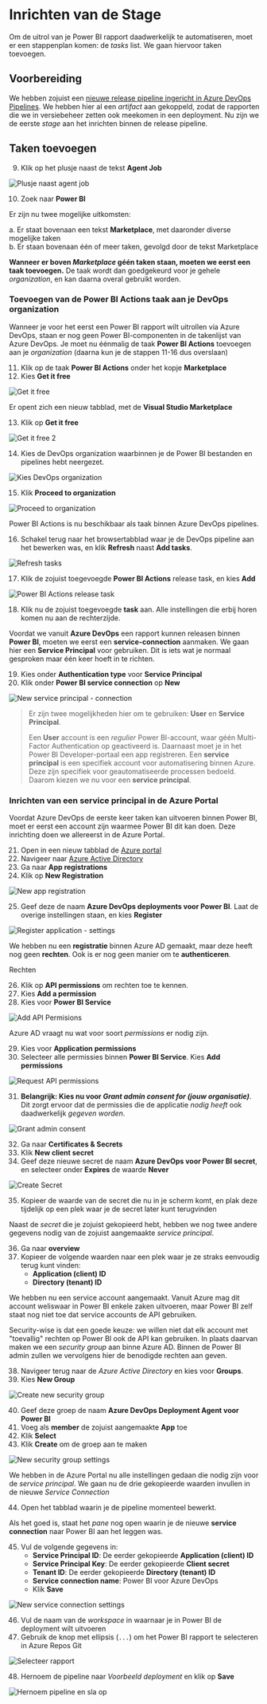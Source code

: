 # Inrichten van de Stage

Om de uitrol van je Power BI rapport daadwerkelijk te automatiseren, moet er een stappenplan komen: de *tasks* list. We gaan hiervoor taken toevoegen.

## Voorbereiding

We hebben zojuist een [nieuwe release pipeline ingericht in Azure DevOps Pipelines](05-inrichten-azure-devops-release-pipeline.md). We hebben hier al een *artifact* aan gekoppeld, zodat de rapporten die we in versiebeheer zetten ook meekomen in een deployment. Nu zijn we de eerste *stage* aan het inrichten binnen de release pipeline.

## Taken toevoegen

9. Klik op het plusje naast de tekst **Agent Job**

![Plusje naast agent job](img/32-plusje-naast-agent-job.png)

10. Zoek naar **Power BI**

Er zijn nu twee mogelijke uitkomsten:

a. Er staat bovenaan een tekst **Marketplace**, met daaronder diverse mogelijke taken  
b. Er staan bovenaan één of meer taken, gevolgd door de tekst Marketplace

**Wanneer er boven *Marketplace* géén taken staan, moeten we eerst een taak toevoegen.** De taak wordt dan goedgekeurd voor je gehele *organization*, en kan daarna overal gebruikt worden.

### Toevoegen van de Power BI Actions taak aan je DevOps organization

Wanneer je voor het eerst een Power BI rapport wilt uitrollen via Azure DevOps, staan er nog geen Power BI-componenten in de takenlijst van Azure DevOps. Je moet nu éénmalig de taak **Power BI Actions** toevoegen aan je *organization* (daarna kun je de stappen 11-16 dus overslaan)

11. Klik op de taak **Power BI Actions** onder het kopje **Marketplace**
11. Kies **Get it free**

![Get it free](img/29-get-it-free.png)

Er opent zich een nieuw tabblad, met de **Visual Studio Marketplace**

13. Klik op **Get it free**

![Get it free 2](img/28-get-it-free-2.png)

14. Kies de DevOps organization waarbinnen je de Power BI bestanden en pipelines hebt neergezet.

![Kies DevOps organization](img/30-kies-devops-org.png)

15. Klik **Proceed to organization**

![Proceed to organization](img/31-proceed-to-organization.png)

Power BI Actions is nu beschikbaar als taak binnen Azure DevOps pipelines. 

16. Schakel terug naar het browsertabblad waar je de DevOps pipeline aan het bewerken was, en klik **Refresh** naast **Add tasks**. 

![Refresh tasks](img/33-refresh-tasks.png)

17. Klik de zojuist toegevoegde **Power BI Actions** release task, en kies **Add**

![Power BI Actions release task](img/34-powerbi-actions-release-task.png)

18. Klik nu de zojuist toegevoegde **task** aan. Alle instellingen die erbij horen komen nu aan de rechterzijde.

Voordat we vanuit **Azure DevOps** een rapport kunnen releasen binnen **Power BI**, moeten we eerst een **service-connection** aanmaken. 
We gaan hier een **Service Principal** voor gebruiken.
Dit is iets wat je normaal gesproken maar één keer hoeft in te richten.

19. Kies onder **Authentication type** voor **Service Principal**
19. Klik onder **Power BI service connection** op **New**

![New service principal - connection](img/35-new-service-principal-connection.png)

> Er zijn twee mogelijkheden hier om te gebruiken: **User** en **Service Principal**.
> 
> Een **User** account is een *regulier* Power BI-account, waar géén Multi-Factor Authentication op geactiveerd is. Daarnaast moet je in het Power BI Developer-portaal een app registreren.
> Een **service principal** is een specifiek account voor automatisering binnen Azure. Deze zijn specifiek voor geautomatiseerde processen bedoeld. Daarom kiezen we nu voor een **service principal**.

### Inrichten van een service principal in de Azure Portal

Voordat Azure DevOps de eerste keer taken kan uitvoeren binnen Power BI, moet er eerst een account zijn waarmee Power BI dit kan doen. Deze inrichting doen we allereerst in de Azure Portal.

21. Open in een nieuw tabblad de [Azure portal](https://portal.azure.com)
21. Navigeer naar [Azure Active Directory](https://portal.azure.com/#blade/M1crosoft_AAD_IAM/ActiveDirectoryMenuBlade/Overview)
21. Ga naar **App registrations**
21. Klik op **New Registration**

![New app registration](img/36-new-app-registration.png)

25. Geef deze de naam **Azure DevOps deployments voor Power BI**. Laat de overige instellingen staan, en kies **Register**

![Register application - settings](img/37-register-application-settings.png)

We hebben nu een **registratie** binnen Azure AD gemaakt, maar deze heeft nog geen **rechten**. Ook is er nog geen manier om te **authenticeren**.

Rechten

26. Klik op **API permissions** om rechten toe te kennen.
26. Kies **Add a permission**
26. Kies voor **Power BI Service**

![Add API Permisions](img/38-api-permissions.png)

Azure AD vraagt nu wat voor soort *permissions* er nodig zijn.

29. Kies voor **Application permissions**
29. Selecteer alle permissies binnen **Power BI Service**. Kies **Add permissions**

![Request API permissions](img/39-request-api-permissions.png)

31. **Belangrijk: Kies nu voor *Grant admin consent for (jouw organisatie)***. Dit zorgt ervoor dat de permissies die de applicatie *nodig heeft* ook daadwerkelijk *gegeven worden*.

![Grant admin consent](img/40-grant-admin-consent.png)

32. Ga naar **Certificates & Secrets**
32. Klik **New client secret**
32. Geef deze nieuwe secret de naam **Azure DevOps voor Power BI secret**, en selecteer onder **Expires** de waarde **Never**

![Create Secret](img/43-create-secret-firststep.png)

35. Kopieer de waarde van de secret die nu in je scherm komt, en plak deze tijdelijk op een plek waar je de secret later kunt terugvinden

Naast de *secret* die je zojuist gekopieerd hebt, hebben we nog twee andere gegevens nodig van de zojuist aangemaakte *service principal*.

36. Ga naar **overview**
37. Kopieer de volgende waarden naar een plek waar je ze straks eenvoudig terug kunt vinden:
    * **Application (client) ID**
    * **Directory (tenant) ID**

We hebben nu een service account aangemaakt. Vanuit Azure mag dit account weliswaar in Power BI enkele zaken uitvoeren, maar Power BI zelf staat nog niet toe dat service accounts de API gebruiken.

Security-wise is dat een goede keuze: we willen niet dat elk account met "toevallig" rechten op Power BI ook de API kan gebruiken. In plaats daarvan maken we een *security group* aan binne Azure AD. Binnen de Power BI admin zullen we vervolgens hier de benodigde rechten aan geven.

38. Navigeer terug naar de *Azure Active Directory* en kies voor **Groups**.
38. Kies **New Group**

![Create new security group](img/41-aad-groups.gif)

40. Geef deze groep de naam **Azure DevOps Deployment Agent voor Power BI**
40. Voeg als **member** de zojuist aangemaakte **App** toe
40. Klik **Select**
40. Klik **Create** om de groep aan te maken

![New security group settings](img/42-add-members-to-group.png)

We hebben in de Azure Portal nu alle instellingen gedaan die nodig zijn voor de *service principal*. We gaan nu de drie gekopieerde waarden invullen in de nieuwe *Service Connection*

44. Open het tabblad waarin je de pipeline momenteel bewerkt. 

Als het goed is, staat het *pane* nog open waarin je de nieuwe **service connection** naar Power BI aan het leggen was. 

45. Vul de volgende gegevens in:
    * **Service Principal ID**: De eerder gekopieerde **Application (client) ID**
    * **Service Principal Key**: De eerder gekopieerde **Client secret**
    * **Tenant ID**: De eerder gekopieerde **Directory (tenant) ID**
    * **Service connection name**: Power BI voor Azure DevOps
    * Klik **Save**

![New service connection settings](img/44-new-devops-service-connection-settings.png)

46. Vul de naam van de *workspace* in waarnaar je in Power BI de deployment wilt uitvoeren
46. Gebruik de knop met ellipsis (`...`) om het Power BI rapport te selecteren in Azure Repos Git

![Selecteer rapport](img/45-selecteer-pbi-rapport.png)

48. Hernoem de pipeline naar *Voorbeeld deployment* en klik op **Save**

![Hernoem pipeline en sla op](img/46-opslaan-pipeline.png)

